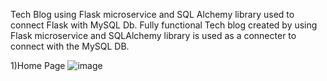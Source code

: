 Tech Blog using Flask microservice and SQL Alchemy library used to connect Flask with MySQL Db.
Fully functional Tech blog created by using Flask microservice and SQLAlchemy library is used as a connecter to connect with the MySQL DB.

1)Home Page 
![image](https://user-images.githubusercontent.com/99792369/236151594-2029b6e3-5313-43d5-843c-beec0383303c.png)

